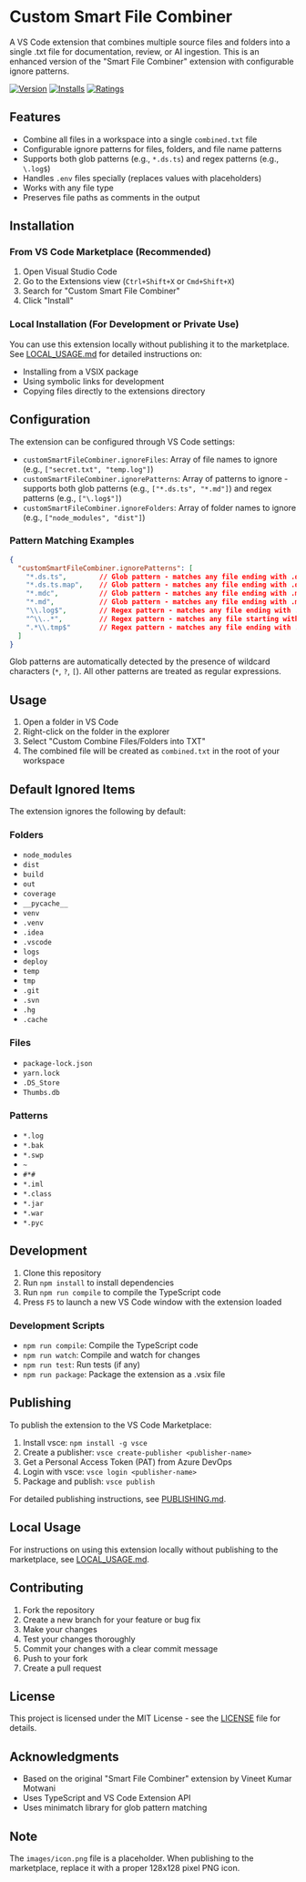 # Custom Smart File Combiner

A VS Code extension that combines multiple source files and folders into a single .txt file for documentation, review, or AI ingestion. This is an enhanced version of the "Smart File Combiner" extension with configurable ignore patterns.

[![Version](https://img.shields.io/visual-studio-marketplace/v/your-publisher-name.custom-smart-file-combiner)](https://marketplace.visualstudio.com/items?itemName=your-publisher-name.custom-smart-file-combiner)
[![Installs](https://img.shields.io/visual-studio-marketplace/i/your-publisher-name.custom-smart-file-combiner)](https://marketplace.visualstudio.com/items?itemName=your-publisher-name.custom-smart-file-combiner)
[![Ratings](https://img.shields.io/visual-studio-marketplace/r/your-publisher-name.custom-smart-file-combiner)](https://marketplace.visualstudio.com/items?itemName=your-publisher-name.custom-smart-file-combiner)

## Features

- Combine all files in a workspace into a single `combined.txt` file
- Configurable ignore patterns for files, folders, and file name patterns
- Supports both glob patterns (e.g., `*.ds.ts`) and regex patterns (e.g., `\.log$`)
- Handles `.env` files specially (replaces values with placeholders)
- Works with any file type
- Preserves file paths as comments in the output

## Installation

### From VS Code Marketplace (Recommended)

1. Open Visual Studio Code
2. Go to the Extensions view (`Ctrl+Shift+X` or `Cmd+Shift+X`)
3. Search for "Custom Smart File Combiner"
4. Click "Install"

### Local Installation (For Development or Private Use)

You can use this extension locally without publishing it to the marketplace. See [LOCAL_USAGE.md](LOCAL_USAGE.md) for detailed instructions on:

- Installing from a VSIX package
- Using symbolic links for development
- Copying files directly to the extensions directory

## Configuration

The extension can be configured through VS Code settings:

- `customSmartFileCombiner.ignoreFiles`: Array of file names to ignore (e.g., `["secret.txt", "temp.log"]`)
- `customSmartFileCombiner.ignorePatterns`: Array of patterns to ignore - supports both glob patterns (e.g., `["*.ds.ts", "*.md"]`) and regex patterns (e.g., `["\.log$"]`)
- `customSmartFileCombiner.ignoreFolders`: Array of folder names to ignore (e.g., `["node_modules", "dist"]`)

### Pattern Matching Examples

```json
{
  "customSmartFileCombiner.ignorePatterns": [
    "*.ds.ts",        // Glob pattern - matches any file ending with .ds.ts
    "*.ds.ts.map",    // Glob pattern - matches any file ending with .ds.ts.map
    "*.mdc",          // Glob pattern - matches any file ending with .mdc
    "*.md",           // Glob pattern - matches any file ending with .md
    "\\.log$",        // Regex pattern - matches any file ending with .log
    "^\\..*",         // Regex pattern - matches any file starting with a dot
    ".*\\.tmp$"       // Regex pattern - matches any file ending with .tmp
  ]
}
```

Glob patterns are automatically detected by the presence of wildcard characters (`*`, `?`, `[`). All other patterns are treated as regular expressions.

## Usage

1. Open a folder in VS Code
2. Right-click on the folder in the explorer
3. Select "Custom Combine Files/Folders into TXT"
4. The combined file will be created as `combined.txt` in the root of your workspace

## Default Ignored Items

The extension ignores the following by default:

### Folders
- `node_modules`
- `dist`
- `build`
- `out`
- `coverage`
- `__pycache__`
- `venv`
- `.venv`
- `.idea`
- `.vscode`
- `logs`
- `deploy`
- `temp`
- `tmp`
- `.git`
- `.svn`
- `.hg`
- `.cache`

### Files
- `package-lock.json`
- `yarn.lock`
- `.DS_Store`
- `Thumbs.db`

### Patterns
- `*.log`
- `*.bak`
- `*.swp`
- `~`
- `#*#`
- `*.iml`
- `*.class`
- `*.jar`
- `*.war`
- `*.pyc`

## Development

1. Clone this repository
2. Run `npm install` to install dependencies
3. Run `npm run compile` to compile the TypeScript code
4. Press `F5` to launch a new VS Code window with the extension loaded

### Development Scripts

- `npm run compile`: Compile the TypeScript code
- `npm run watch`: Compile and watch for changes
- `npm run test`: Run tests (if any)
- `npm run package`: Package the extension as a .vsix file

## Publishing

To publish the extension to the VS Code Marketplace:

1. Install vsce: `npm install -g vsce`
2. Create a publisher: `vsce create-publisher <publisher-name>`
3. Get a Personal Access Token (PAT) from Azure DevOps
4. Login with vsce: `vsce login <publisher-name>`
5. Package and publish: `vsce publish`

For detailed publishing instructions, see [PUBLISHING.md](PUBLISHING.md).

## Local Usage

For instructions on using this extension locally without publishing to the marketplace, see [LOCAL_USAGE.md](LOCAL_USAGE.md).

## Contributing

1. Fork the repository
2. Create a new branch for your feature or bug fix
3. Make your changes
4. Test your changes thoroughly
5. Commit your changes with a clear commit message
6. Push to your fork
7. Create a pull request

## License

This project is licensed under the MIT License - see the [LICENSE](LICENSE) file for details.

## Acknowledgments

- Based on the original "Smart File Combiner" extension by Vineet Kumar Motwani
- Uses TypeScript and VS Code Extension API
- Uses minimatch library for glob pattern matching

## Note

The `images/icon.png` file is a placeholder. When publishing to the marketplace, replace it with a proper 128x128 pixel PNG icon.